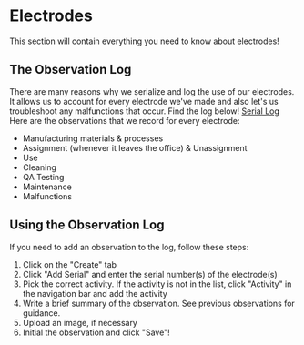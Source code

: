 # Electrodes
This section will contain everything you need to know about electrodes!
## The Observation Log
There are many reasons why we serialize and log the use of our electrodes. It allows us to account for every electrode we've made and also let's us troubleshoot any malfunctions that occur. Find the log below!
[Serial Log](https://pacific-basin-8674.herokuapp.com/admin/observation/)
Here are the observations that we record for every electrode:
* Manufacturing materials & processes
* Assignment (whenever it leaves the office) & Unassignment
* Use
* Cleaning
* QA Testing
* Maintenance
* Malfunctions

## Using the Observation Log
If you need to add an observation to the log, follow these steps:
1. Click on the "Create" tab
2. Click "Add Serial" and enter the serial number(s) of the electrode(s)
3. Pick the correct activity. If the activity is not in the list, click "Activity" in the navigation bar and add the activity
4.  Write a brief summary of the observation. See previous observations for guidance.
5. Upload an image, if necessary
6. Initial the observation and click "Save"!
